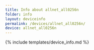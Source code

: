 ```yaml
---
title: Info about allnet_all0256n
folder: info
layout: deviceinfo
permalink: /devices/allnet_all0256n/
device: allnet_all0256n
---
```

{% include templates/device_info.md %}
